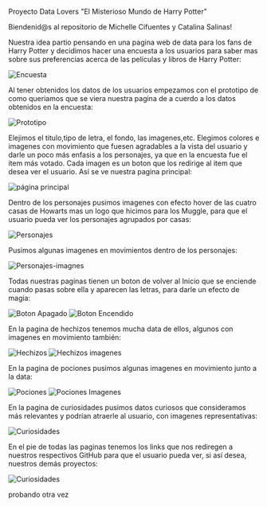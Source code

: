 Proyecto Data Lovers "El Misterioso Mundo de Harry Potter"

Biendenid@s al repositorio de Michelle Cifuentes y Catalina Salinas!

Nuestra idea partio pensando en una pagina web de data para los fans de Harry Potter y decidimos hacer una encuesta a los usuarios para saber mas sobre sus preferencias acerca de las películas y libros de Harry Potter:

![Encuesta](src/img/Encuesta.png)

Al tener obtenidos los datos de los usuarios empezamos con el prototipo de como queriamos que se viera nuestra pagina de a cuerdo a los datos obtenidos en la encuesta:

![Prototipo](src/img/Prototipo.jpeg)

Elejimos el titulo,tipo de letra, el fondo, las imagenes,etc. Elegimos colores e imagenes con movimiento que fuesen agradables a la vista del usuario y darle un poco más enfasis a los personajes, ya que en la encuesta fue el item más votado. Cada imagen es un boton que los redirige al item que desea ver el usuario. Así se ve nuestra pagina principal:

![página principal](src/img/pagina-principal.png)

Dentro de los personajes pusimos imagenes con efecto hover de las cuatro casas de Howarts mas un logo que hicimos para los Muggle, para que el usuario pueda ver los personajes agrupados por casas:

![Personajes](src/img/personajes-pantallazo.jpg)

Pusimos algunas imagenes en movimientos dentro de los personajes:

![Personajes-imagnes](src/img/imagenes-movimiento.PNG)

Todas nuestras paginas tienen un boton de volver al Inicio que se enciende cuando pasas sobre ella y aparecen las letras, para darle un efecto de magia:

![Boton Apagado](src/img/botonenc.PNG)
![Boton Encendido](src/img/botonenc.PNG)

En la pagina de hechizos tenemos mucha data de ellos, algunos con imagenes en movimiento también:

![Hechizos](src/img/hechizos-img.jpg)
![Hechizos imagenes](src/img/botonenc.PNG)

En la pagina de pociones pusimos algunas imagenes en movimiento junto a la data:

![Pociones](src/img/pociones-img.jpg)
![Pociones Imagenes](src/img/pociones-gifs.PNG)

En la pagina de curiosidades pusimos datos curiosos que consideramos más relevantes y podrían atraerle al usuario, con imagenes representativas:

![Curiosidades](src/img/curiosidadesimg.jpg)

En el pie de todas las paginas tenemos los links que nos rediregen a nuestros respectivos GitHub para que el usuario pueda ver, si así desea, nuestros demás proyectos:

![Curiosidades](src/img/footerimg.PNG)

probando otra vez

